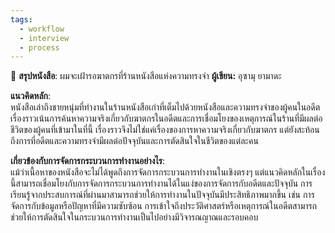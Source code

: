 ```yaml
---
tags:
  - workflow
  - interview
  - process
---
```

📖 **สรุปหนังสือ**: ผมจะเฝ้ารอฆาตกรที่ร้านหนังสือแห่งความทรงจำ
**ผู้เขียน:** อุซามุ ยามาดะ

**แนวคิดหลัก**:  
หนังสือเล่าถึงชายหนุ่มที่ทำงานในร้านหนังสือเก่าที่เต็มไปด้วยหนังสือและความทรงจำของผู้คนในอดีต เรื่องราวเน้นการค้นหาความจริงเกี่ยวกับฆาตกรในอดีตและการเชื่อมโยงของเหตุการณ์ในร้านที่มีผลต่อชีวิตของผู้คนที่เข้ามาในที่นี้ เรื่องราวจึงไม่ใช่แค่เรื่องของการหาความจริงเกี่ยวกับฆาตกร แต่ยังสะท้อนถึงการที่อดีตและความทรงจำมีผลต่อปัจจุบันและการตัดสินใจในชีวิตของแต่ละคน

**เกี่ยวข้องกับการจัดการกระบวนการทำงานอย่างไร**:  
แม้ว่าเนื้อหาของหนังสือจะไม่ได้พูดถึงการจัดการกระบวนการทำงานในเชิงตรงๆ แต่แนวคิดหลักในเรื่องนี้สามารถเชื่อมโยงกับการจัดการกระบวนการทำงานได้ในแง่ของการจัดการกับอดีตและปัจจุบัน การเรียนรู้จากประสบการณ์ที่ผ่านมาสามารถช่วยให้การทำงานในปัจจุบันมีประสิทธิภาพมากขึ้น เช่น การจัดการกับข้อมูลหรือปัญหาที่มีความซับซ้อน การเข้าใจถึงประวัติศาสตร์หรือเหตุการณ์ในอดีตสามารถช่วยให้การตัดสินใจในกระบวนการทำงานเป็นไปอย่างมีวิจารณญาณและรอบคอบ

